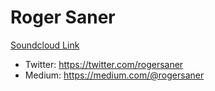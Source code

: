 # Roger Saner

[Soundcloud Link](https://soundcloud.com/schalk-venter-543644679/source-maps-001-roger-saner)

- Twitter: https://twitter.com/rogersaner
- Medium: https://medium.com/@rogersaner
